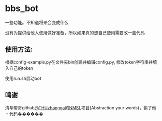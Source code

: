 # bbs_bot
一些功能。不知道将来会变成什么

没有为提供给他人使用做好准备，所以如果真的想自己使用需要改一些代码

## 使用方法:
根据config-example.py在文件夹bin创建并编辑config.py, 修改token字符串并填入自己的token

使用run.sh启动bot

## 鸣谢
清华带哥github[@THUzhangga](https://github.com/THUzhangga/ "用户页")的[NMSL](https://github.com/THUzhangga/NMSL/ "项目地址")项目(Abstraction your words)，偷了他丶代码������
